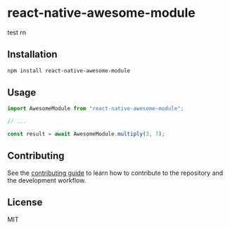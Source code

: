 # react-native-awesome-module

test rn 

## Installation

```sh
npm install react-native-awesome-module
```

## Usage

```js
import AwesomeModule from "react-native-awesome-module";

// ...

const result = await AwesomeModule.multiply(3, 7);
```

## Contributing

See the [contributing guide](CONTRIBUTING.md) to learn how to contribute to the repository and the development workflow.

## License

MIT
